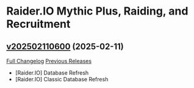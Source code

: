 # Raider.IO Mythic Plus, Raiding, and Recruitment

## [v202502110600](https://github.com/RaiderIO/raiderio-addon/tree/v202502110600) (2025-02-11)
[Full Changelog](https://github.com/RaiderIO/raiderio-addon/compare/v202502100600...v202502110600) [Previous Releases](https://github.com/RaiderIO/raiderio-addon/releases)

- [Raider.IO] Database Refresh  
- [Raider.IO] Classic Database Refresh  
